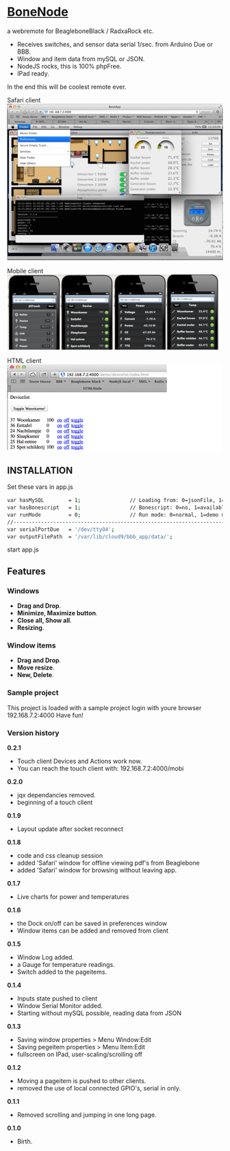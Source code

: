 # [BoneNode](http://georgeosddev.github.com/markdown-edit)

a webremote for BeagleboneBlack / RadxaRock etc.
* Receives switches, and sensor data serial 1/sec. from Arduino Due or BBB.
* Window and item data from mySQL or JSON.
* NodeJS rocks, this is 100% phpFree.
* IPad ready.

In the end this will be coolest remote ever.<br>

Safari client 
[![Screen Shot](https://raw.githubusercontent.com/netbox123/boneNode/master/Screenshots/Screenshot2.png)](https://github.com/netbox123/boneNode/blob/master/Screenshots/Screenshot2.png)

Mobile client
[![Screen Shot](https://raw.githubusercontent.com/netbox123/boneNode/master/Screenshots/ScreenshotMobi.png)](https://github.com/netbox123/boneNode/blob/master/Screenshots/ScreenshotMobi.png)

HTML client<br>
[![Screen Shot](https://raw.githubusercontent.com/netbox123/boneNode/master/Screenshots/ScreenshotHtml.png)](https://github.com/netbox123/boneNode/blob/master/Screenshots/ScreenshotHtml.png)

## INSTALLATION

Set these vars in app.js
```bash
var hasMySQL        = 1;                // Loading from: 0=jsonFile, 1=MySQL 
var hasBonescript   = 1;                // Bonescript: 0=no, 1=available
var runMode         = 0;                // Run mode: 0=normal, 1=demo mode
//----------------------------------------------------------------------------//
var serialPortDue   = '/dev/ttyO4';
var outputFilePath  = '/var/lib/cloud9/bbb_app/data/';
```
start app.js

## Features

### Windows
* **Drag and Drop**.
* **Minimize, Maximize button**.
* **Close all, Show all**.
* **Resizing**.

### Window items
* **Drag and Drop**.
* **Move resize**.
* **New, Delete**.

### Sample project
This project is loaded with a sample project
login with youre browser 192.168.7.2:4000
Have fun!

### Version history
**0.2.1**
- Touch client Devices and Actions work now.
- You can reach the touch client with: 192.168.7.2:4000/mobi

**0.2.0**
- jqx dependancies removed.
- beginning of a touch client

**0.1.9**
- Layout update after socket reconnect

**0.1.8**
- code and css cleanup session 
- added 'Safari' window for offline viewing pdf's from Beaglebone
- added 'Safari' window for browsing without leaving app.

**0.1.7**
- Live charts for power and temperatures

**0.1.6**
- the Dock on/off can be saved in preferences window
- Window items can be added and removed from client

**0.1.5**
- Window Log added.
- a Gauge for temperature readings.
- Switch added to the pageitems.

**0.1.4**
- Inputs state pushed to client
- Window Serial Monitor added.
- Starting without mySQL possible, reading data from JSON

**0.1.3**
- Saving window properties > Menu Window:Edit   
- Saving pegeitem properties > Menu Item:Edit  
- fullscreen on IPad, user-scaling/scrolling off

**0.1.2**
- Moving a pageitem is pushed to other clients.
- removed the use of local connected GPIO's, serial in only. 

**0.1.1**
- Removed scrolling and jumping in one long page.

**0.1.0**
- Birth.